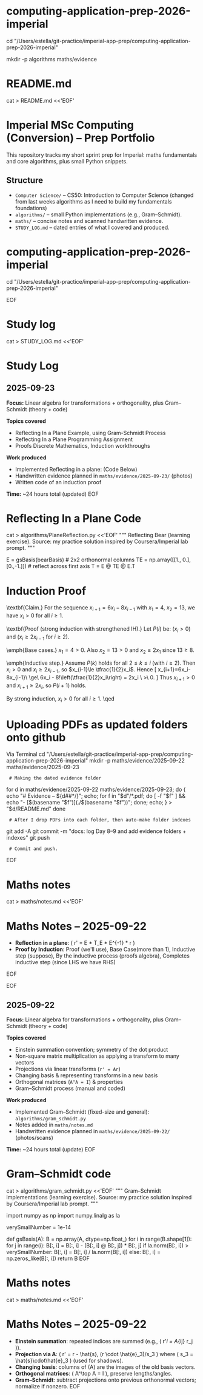 # computing-application-prep-2026-imperial
cd "/Users/estella/git-practice/imperial-app-prep/computing-application-prep-2026-imperial"

mkdir -p algorithms maths/evidence

# README.md 
cat > README.md <<'EOF'
# Imperial MSc Computing (Conversion) – Prep Portfolio

This repository tracks my short sprint prep for Imperial: maths fundamentals and core algorithms, plus small Python snippets.

## Structure
- `Computer Science/` – CS50: Introduction to Computer Science (changed from last weeks algorithms as I need to build my fundamentals foundations)
- `algorithms/` – small Python implementations (e.g., Gram–Schmidt).
- `maths/` – concise notes and scanned handwritten evidence.
- `STUDY_LOG.md` – dated entries of what I covered and produced.

# computing-application-prep-2026-imperial
cd "/Users/estella/git-practice/imperial-app-prep/computing-application-prep-2026-imperial"

EOF

# Study log
cat > STUDY_LOG.md <<'EOF'
# Study Log

## 2025-09-23
**Focus:** Linear algebra for transformations + orthogonality, plus Gram–Schmidt (theory + code)

**Topics covered**
- Reflecting In a Plane Example, using Gram-Schmidt Process
- Reflecting In a Plane Programming Assignment
- Proofs Discrete Mathematics, Induction workthroughs

**Work produced**
- Implemented Reflecting in a plane: (Code Below)
- Handwritten evidence planned in `maths/evidence/2025-09-23/` (photos)
- Written code of an induction proof

**Time:** ~24 hours total (updated)
EOF

# Reflecting In a Plane Code
cat > algorithms/PlaneReflection.py <<'EOF'
"""
Reflecting Bear (learning exercise).
Source: my practice solution inspired by Coursera/Imperial lab prompt.
"""

E  = gsBasis(bearBasis)          # 2x2 orthonormal columns
TE = np.array([[1., 0.],
               [0.,-1.]])        # reflect across first axis
T  = E @ TE @ E.T

# Induction Proof
\textbf{Claim.} For the sequence $x_{i+1}=6x_i-8x_{i-1}$ with $x_1=4$, $x_2=13$,
we have $x_i>0$ for all $i\ge 1$.

\textbf{Proof (strong induction with strengthened IH).}
Let $P(i)$ be: $(x_i>0)$ and $(x_i \ge 2x_{i-1}\text{ for }i\ge 2)$.

\emph{Base cases.} $x_1=4>0$. Also $x_2=13>0$ and $x_2\ge 2x_1$ since $13\ge 8$.

\emph{Inductive step.} Assume $P(k)$ holds for all $2\le k\le i$ (with $i\ge 2$).
Then $x_i>0$ and $x_i\ge 2x_{i-1}$, so $x_{i-1}\le \tfrac{1}{2}x_i$.
Hence
\[
x_{i+1}=6x_i-8x_{i-1}\ \ge\ 6x_i - 8\!\left(\tfrac{1}{2}x_i\right)
= 2x_i \ >\ 0.
\]
Thus $x_{i+1}>0$ and $x_{i+1}\ge 2x_i$, so $P(i+1)$ holds.

By strong induction, $x_i>0$ for all $i\ge 1$. \qed

# Uploading PDFs as updated folders onto github
Via Terminal
cd "/Users/estella/git-practice/imperial-app-prep/computing-application-prep-2026-imperial"
mkdir -p maths/evidence/2025-09-22 maths/evidence/2025-09-23

     # Making the dated evidence folder

for d in maths/evidence/2025-09-22 maths/evidence/2025-09-23; do
  { echo "# Evidence – ${d##*/}"; echo; 
    for f in "$d"/*.pdf; do [ -f "$f" ] && echo "- [$(basename "$f")](./$(basename "$f"))"; done; 
    echo; } > "$d/README.md"
done

     # After I drop PDFs into each folder, then auto-make folder indexes

git add -A
git commit -m "docs: log Day 8–9 and add evidence folders + indexes"
git push
 
     # Commit and push.

EOF

# Maths notes
cat > maths/notes.md <<'EOF'
# Maths Notes – 2025-09-22

- **Reflection in a plane**: \( r' = E * T_E * E^{-1} * r )
- **Proof by Induction**: Proof (we'll use), Base Case(more than 1), Inductive step (suppose), By the inductive process (proofs algebra), Completes inductive step (since LHS we have RHS)

EOF


EOF


## 2025-09-22
**Focus:** Linear algebra for transformations + orthogonality, plus Gram–Schmidt (theory + code)

**Topics covered**
- Einstein summation convention; symmetry of the dot product  
- Non-square matrix multiplication as applying a transform to many vectors  
- Projections via linear transforms (`r' = Ar`)  
- Changing basis & representing transforms in a new basis  
- Orthogonal matrices (`AᵀA = I`) & properties  
- Gram–Schmidt process (manual and coded)

**Work produced**
- Implemented Gram–Schmidt (fixed-size and general): `algorithms/gram_schmidt.py`
- Notes added in `maths/notes.md`
- Handwritten evidence planned in `maths/evidence/2025-09-22/` (photos/scans)

**Time:** ~24 hours total (update)
EOF

# Gram–Schmidt code
cat > algorithms/gram_schmidt.py <<'EOF'
"""
Gram–Schmidt implementations (learning exercise).
Source: my practice solution inspired by Coursera/Imperial lab prompt.
"""

import numpy as np
import numpy.linalg as la

verySmallNumber = 1e-14

def gsBasis(A):
    B = np.array(A, dtype=np.float_)
    for i in range(B.shape[1]):
        for j in range(i):
            B[:, i] = B[:, i] - (B[:, i] @ B[:, j]) * B[:, j]
        if la.norm(B[:, i]) > verySmallNumber:
            B[:, i] = B[:, i] / la.norm(B[:, i])
        else:
            B[:, i] = np.zeros_like(B[:, i])
    return B
EOF

# Maths notes
cat > maths/notes.md <<'EOF'
# Maths Notes – 2025-09-22

- **Einstein summation**: repeated indices are summed (e.g., \( r'_i = A_{ij} r_j \)).
- **Projection via A**: \( r' = r - \hat{s}\, (r \cdot \hat{e}_3)/s_3 \) where \( s_3 = \hat{s}\cdot\hat{e}_3 \) (used for shadows).
- **Changing basis**: columns of \(A\) are the images of the old basis vectors.
- **Orthogonal matrices**: \( A^\top A = I \), preserve lengths/angles.
- **Gram–Schmidt**: subtract projections onto previous orthonormal vectors; normalize if nonzero.
EOF

